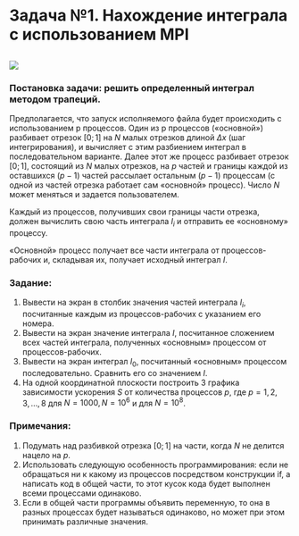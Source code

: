 # Задача №1. Нахождение интеграла с использованием MPI

## <img src="https://render.githubusercontent.com/render/math?math=\int\limits_0^1\frac{4}{1+x^2}dx">

### Постановка задачи: решить определенный интеграл методом трапеций.

Предполагается, что запуск исполняемого файла будет происходить с использованием p процессов. 
Один из p процессов («основной») разбивает отрезок $`[0; 1]`$ на $`N`$ малых отрезков длиной $`\Delta x`$ (шаг интегрирования), 
и вычисляет с этим разбиением интеграл в последовательном варианте. Далее этот же процесс разбивает отрезок $`[0; 1]`$, 
состоящий из $`N`$ малых отрезков, на $`p`$ частей и границы каждой из оставшихся $`(p-1)`$ частей рассылает остальным $`(p-1)`$ процессам 
(с одной из частей отрезка работает сам «основной» процесс). Число $`N`$ может меняться и задается пользователем.

Каждый из процессов, получивших свои границы части отрезка, должен вычислить свою часть интеграла $`I_i`$ и отправить ее «основному» процессу.

«Основной» процесс получает все части интеграла от процессов-рабочих и, складывая их, получает исходный интеграл  $`I`$. 

### Задание:

1. Вывести на экран в столбик значения частей интеграла $`I_i`$, посчитанные каждым из процессов-рабочих с указанием его номера.
2. Вывести на экран значение интеграла $`I`$, посчитанное сложением всех частей интеграла, полученных «основным» процессом от процессов-рабочих.
3. Вывести на экран интеграл $`I_0`$, посчитанный «основным» процессом последовательно. Сравнить его со значением  $`I`$.
4. На одной координатной плоскости построить 3 графика зависимости ускорения $`S`$ от количества процессов $`p`$, где $`p = 1,2,3, \ldots ,8`$ для $`N = 1000, N = 10^6`$  и для $`N = 10^8`$.

### Примечания:

1. Подумать над разбивкой отрезка $`[0; 1]`$  на части, когда $`N`$ не делится нацело на $`p`$.
2. Использовать следующую особенность программирования: если не обращаться ни к какому из процессов посредством конструкции if, а написать код в общей части, то этот кусок кода будет выполнен всеми процессами одинаково.
3. Если в общей части программы объявить переменную, то она в разных процессах будет называться одинаково, но может при этом принимать различные значения.
